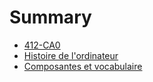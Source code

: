 # Summary

* [412-CA0](README.md)
* [Histoire de l'ordinateur](histoire-de-l-ordinateur.md)
* [Composantes et vocabulaire](composantes-et-vocabulaire.md)

